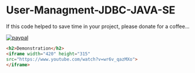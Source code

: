 # User-Managment-JDBC-JAVA-SE

If this code helped to save time in your project, please donate for a coffee...

[![paypal](https://www.paypalobjects.com/en_US/i/btn/btn_donateCC_LG.gif)](https://www.paypal.com/cgi-bin/webscr?cmd=_s-xclick&hosted_button_id=AFSV8TQBVW6LC)


```html
<h2>Demonstration</h2>
<iframe width="420" height="315"
src="https://www.youtube.com/watch?v=wr6v_qazMXo">
</iframe>
```

